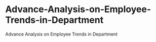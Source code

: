 # Advance-Analysis-on-Employee-Trends-in-Department
Advance Analysis on Employee Trends in Department
